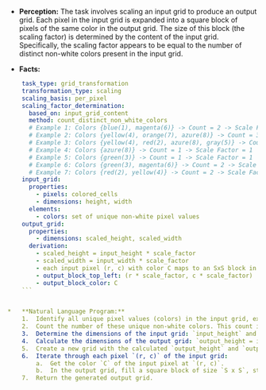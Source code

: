 *   **Perception:**
    The task involves scaling an input grid to produce an output grid. Each pixel in the input grid is expanded into a square block of pixels of the same color in the output grid. The size of this block (the scaling factor) is determined by the content of the input grid. Specifically, the scaling factor appears to be equal to the number of distinct non-white colors present in the input grid.

*   **Facts:**
    
```yaml
    task_type: grid_transformation
    transformation_type: scaling
    scaling_basis: per_pixel
    scaling_factor_determination:
      based_on: input_grid_content
      method: count_distinct_non_white_colors
      # Example 1: Colors {blue(1), magenta(6)} -> Count = 2 -> Scale Factor = 2
      # Example 2: Colors {yellow(4), orange(7), azure(8)} -> Count = 3 -> Scale Factor = 3
      # Example 3: Colors {yellow(4), red(2), azure(8), gray(5)} -> Count = 4 -> Scale Factor = 4
      # Example 4: Colors {azure(8)} -> Count = 1 -> Scale Factor = 1
      # Example 5: Colors {green(3)} -> Count = 1 -> Scale Factor = 1
      # Example 6: Colors {green(3), magenta(6)} -> Count = 2 -> Scale Factor = 2
      # Example 7: Colors {red(2), yellow(4)} -> Count = 2 -> Scale Factor = 2
    input_grid:
      properties:
        - pixels: colored_cells
        - dimensions: height, width
      elements:
        - colors: set of unique non-white pixel values
    output_grid:
      properties:
        - dimensions: scaled_height, scaled_width
      derivation:
        - scaled_height = input_height * scale_factor
        - scaled_width = input_width * scale_factor
        - each input pixel (r, c) with color C maps to an SxS block in the output grid
        - output_block_top_left: (r * scale_factor, c * scale_factor)
        - output_block_color: C
    ```


*   **Natural Language Program:**
    1.  Identify all unique pixel values (colors) in the input grid, excluding white (0).
    2.  Count the number of these unique non-white colors. This count is the scaling factor `S`. If there are no non-white colors, the scaling factor is 1.
    3.  Determine the dimensions of the input grid: `input_height` and `input_width`.
    4.  Calculate the dimensions of the output grid: `output_height = input_height * S` and `output_width = input_width * S`.
    5.  Create a new grid with the calculated `output_height` and `output_width`.
    6.  Iterate through each pixel `(r, c)` of the input grid:
        a.  Get the color `C` of the input pixel at `(r, c)`.
        b.  In the output grid, fill a square block of size `S x S`, starting at the top-left corner `(r * S, c * S)`, with the color `C`.
    7.  Return the generated output grid.